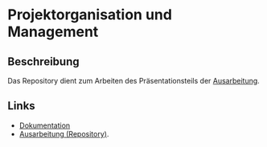 # Projektorganisation und Management

## Beschreibung

Das Repository dient zum Arbeiten des Präsentationsteils der [Ausarbeitung](https://rleikam.github.io/SW-PM-WS2018-Gruppe_1_4-2/#/).

## Links

* [Dokumentation](https://rleikam.github.io/SW-PM-WS2018-Gruppe_1_4-2-Praesentation/#/)
* [Ausarbeitung (Repository)](https://github.com/rleikam/SW-PM-WS2018-Gruppe_1_4-2).
